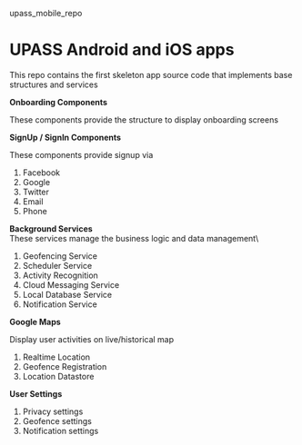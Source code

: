 upass_mobile_repo
# UPASS Android and iOS apps

This repo contains the first skeleton app source code that implements base structures and services

**Onboarding Components**

These components provide the structure to display onboarding screens

**SignUp / SignIn Components**

These components provide signup via  

1. Facebook   
2. Google   
3. Twitter
4. Email  
5. Phone 

**Background Services**
\
These services manage the business logic and data management\

1. Geofencing Service
2. Scheduler Service
3. Activity Recognition
4. Cloud Messaging Service
5. Local Database Service
6. Notification Service

**Google Maps**  

Display user activities on live/historical map

1. Realtime Location
2. Geofence Registration
3. Location Datastore

**User Settings** 

1. Privacy settings  
2. Geofence settings  
3. Notification settings  

